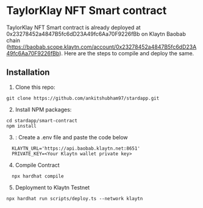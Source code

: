 # TaylorKlay NFT Smart contract

TaylorKlay NFT Smart contract is already deployed at 0x23278452a4847B5fc6dD23A49fc6Aa70F9226fBb on Klaytn Baobab chain (https://baobab.scope.klaytn.com/account/0x23278452a4847B5fc6dD23A49fc6Aa70F9226fBb). Here are the steps to compile and deploy the same.

## Installation
1. Clone this repo:

```shell
git clone https://github.com/ankitshubham97/stardapp.git
```

2. Install NPM packages:

```shell
cd stardapp/smart-contract
npm install
```
3. : Create a .env file and paste the code below

```shell
  KLAYTN_URL='https://api.baobab.klaytn.net:8651'
  PRIVATE_KEY=<Your Klaytn wallet private key>

```

4. Compile Contract

```shell
  npx hardhat compile
```

5. Deployment to Klaytn Testnet

```shell
npx hardhat run scripts/deploy.ts --network klaytn
```

